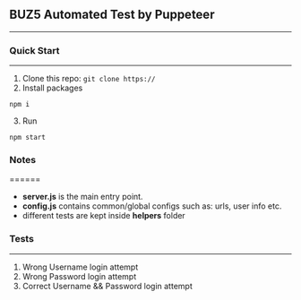 ## BUZ5 Automated Test by Puppeteer
---

### Quick Start
___
1. Clone this repo: `git clone https://`
2. Install packages
```
npm i
```
3. Run
```
npm start
```


### Notes
======
- **server.js** is the main entry point.
- **config.js** contains common/global configs such as: urls, user info etc.
- different tests are kept inside **helpers** folder


### Tests
---------
1. Wrong Username login attempt
2. Wrong Password login attempt
3. Correct Username && Password login attempt
